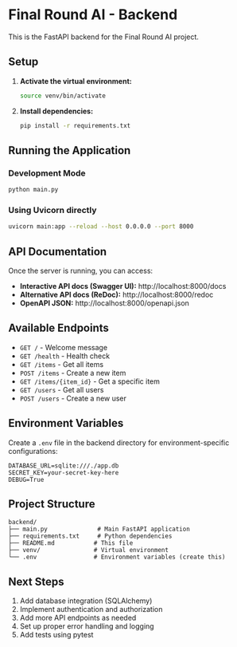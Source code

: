 # Final Round AI - Backend

This is the FastAPI backend for the Final Round AI project.

## Setup

1. **Activate the virtual environment:**
   ```bash
   source venv/bin/activate
   ```

2. **Install dependencies:**
   ```bash
   pip install -r requirements.txt
   ```

## Running the Application

### Development Mode
```bash
python main.py
```

### Using Uvicorn directly
```bash
uvicorn main:app --reload --host 0.0.0.0 --port 8000
```

## API Documentation

Once the server is running, you can access:

- **Interactive API docs (Swagger UI):** http://localhost:8000/docs
- **Alternative API docs (ReDoc):** http://localhost:8000/redoc
- **OpenAPI JSON:** http://localhost:8000/openapi.json

## Available Endpoints

- `GET /` - Welcome message
- `GET /health` - Health check
- `GET /items` - Get all items
- `POST /items` - Create a new item
- `GET /items/{item_id}` - Get a specific item
- `GET /users` - Get all users
- `POST /users` - Create a new user

## Environment Variables

Create a `.env` file in the backend directory for environment-specific configurations:

```env
DATABASE_URL=sqlite:///./app.db
SECRET_KEY=your-secret-key-here
DEBUG=True
```

## Project Structure

```
backend/
├── main.py              # Main FastAPI application
├── requirements.txt     # Python dependencies
├── README.md           # This file
├── venv/               # Virtual environment
└── .env                # Environment variables (create this)
```

## Next Steps

1. Add database integration (SQLAlchemy)
2. Implement authentication and authorization
3. Add more API endpoints as needed
4. Set up proper error handling and logging
5. Add tests using pytest 